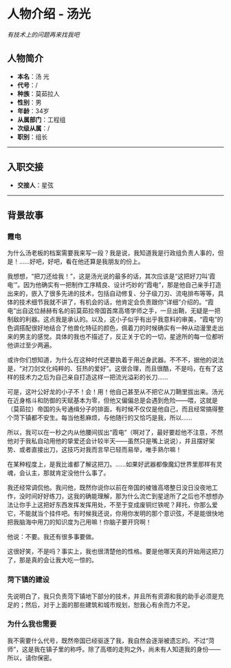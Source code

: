# 人物介绍 - 汤光

*有技术上的问题再来找我吧*

## 人物简介

- **本名**：汤 光
- **代号**：/
- **种族**：莫茹拉人
- **性别**：男
- **年龄**：34岁
- **从属部门**：工程组
- **次级从属**：/
- **职别**：组长

---

## 入职交接

- **交接人**：星弦

---

## 背景故事

### 霞电

为什么汤老板的档案需要我来写一段？我是说，我知道我是行政组负责人事的，但是！……好吧，好吧，看在他还算是我朋友的份上。

我想想，“把刀还给我！”，这是汤光说的最多的话，其次应该是“这把好刀叫‘霞电’”。因为他确实有一把制作工序精良、设计巧妙的“霞电”，那是他自己亲手打造出来的，嵌入了很多先进的技术，包括自动修复、分子级刀刃、流电排布等等，具体的技术细节我就不讲了，有机会的话，他肯定会负责跟你“详细”介绍的。“霞电”出自这位赫赫有名的前莫茹拉帝国首席高塔学师之手，一旦出鞘，无疑是一把制敌的利器。这点我是承认的。以及，这小子似乎有出乎我意料的审美，“霞电”的色调搭配很好地结合了他兽化特征的颜色，佩着刀的时候确实有一种从动漫里走出来的男主的感觉。具体的我也不描述了，反正关于它的一切，星途所的每一位都听他讲过至少两遍。

或许你们想知道，为什么在这种时代还要执着于用近身武器。不不不，据他的说法是，“对刀剑文化纯粹的、狂热的爱好”。这很合理，而且很酷，不是吗，在有了这样的技术力之后为自己亲自打造这样一把流光溢彩的长刀……

可是，这叶公好龙的小子不！会！用！他自己甚至从不把它从刀鞘里拔出来。汤光在近身格斗和防御的天赋基本为零，但他又偏偏总是会遇到危险——喂，这就是（莫茹拉）帝国的头号通缉分子的排面，有时候不仅仅是他自己，而且经常搞得整个菏下镇都不安生。每当他惹麻烦，与他随行的又恰巧是我，所以……

所以，我可以在一秒之内从他腰间拔出“霞电”（啊对了，最好要趁他不注意，不然他对于我私自动用他的挚爱还会计较半天——虽然只是嘴上说说），并且摆好架势、或者直接出刀，这技巧对我而言早已轻而易举，唯手熟尔嘛！

在某种程度上，是我比谁都了解这把刀。……如果好武器都像魔幻世界里那样有灵魂，会认主，那就肯定没他什么事了。

我还经常调侃他。我问他，既然你说你以前在帝国的棱锥高塔整日没日没夜地工作，没时间好好练刀，这我的确能理解，那为什么流亡到星途所了之后也不想想办法让你手上这把好东西发挥发挥用处，不至于变成废铜烂铁呢？拜托，你那么爱它，不能就当个挂件吧。有时候我还说，你用你发明的那个意识弦，不是能很快地把我脑海中用刀的知识度为己用嘛！你脑子要开窍啊！

他说：不要。我还有很多事要做。

这很好笑，不是吗？事实上，我也很清楚他的性格。要是他哪天真的开始用这把刀了，那是真的会让我大吃一惊的。

### 菏下镇的建设

先说明白了，我只负责菏下镇地下部分的技术，并且所有资源和我的助手必须是充足的；然后，对于上面的那些建筑和城市规划，恕我心有余而力不足。

### 为什么我也需要

我不需要什么代号，既然帝国已经驱逐了我，我自然会逐渐被遗忘的。不过“菏师”，这是我在镇子里的称呼。除了高塔的走狗之外，尚未有人知道我的身份——所以，请你保密。
